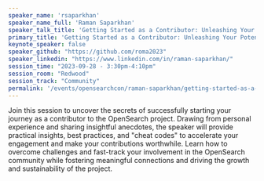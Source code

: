 ```yaml
---
speaker_name: 'rsaparkhan'
speaker_name_full: 'Raman Saparkhan'
speaker_talk_title: 'Getting Started as a Contributor: Unleashing Your Potential in the OpenSearch Community'
primary_title: 'Getting Started as a Contributor: Unleashing Your Potential in the OpenSearch Community'
keynote_speaker: false
speaker_github: "https://github.com/roma2023"
speaker_linkedin: "https://www.linkedin.com/in/raman-saparkhan/"
session_time: "2023-09-28 - 3:30pm-4:10pm"
session_room: "Redwood"
session_track: "Community"
permalink: '/events/opensearchcon/raman-saparkhan/getting-started-as-a-contributor-unleashing-your-potential-in-the-opensearch-community.html'
---
```


Join this session to uncover the secrets of successfully starting your journey as a contributor to the OpenSearch project. Drawing from personal experience and sharing insightful anecdotes, the speaker will provide practical insights, best practices, and "cheat codes" to accelerate your engagement and make your contributions worthwhile. Learn how to overcome challenges and fast-track your involvement in the OpenSearch community while fostering meaningful connections and driving the growth and sustainability of the project.
